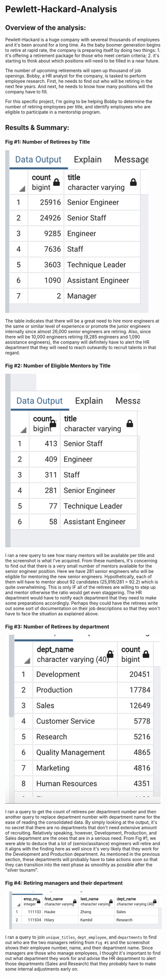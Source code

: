 # Pewlett-Hackard-Analysis

## Overview of the analysis: 
Pewlett-Hackard is a huge company with severeal thousands of employees and it's been around for a long time. As the baby boomer generation begins to retire at rapid rate, the company is preparing itself by doing two things: 1. it's offering a retirement package for those who meet certain criteria; 2. it's starting to think about which positions will need to be filled in a near future. 

The number of upcoming retirements will open up thousand of job openings. Bobby, a HR analyst for the company, is tasked to perform employee research. First, he needs to find out who will be retiring in the next few years. And next, he needs to know how many positions will the company have to fill. 

For this specific project, I'm going to be helping Bobby to determine the number of retiring employees per title, and identify employees who are eligible to participate in a mentorship program.

## Results & Summary:

### Fig #1: Number of Retirees by Title
![](Data/retiring_titles.png)

The table indicates that there will be a great need to hire more engineers at the same or similar level of experience or promote the junior engineers internally since almost 26,000 senior engineers are retiring. Also, since there will be 10,000 engineers retiring (9,285 engineers and 1,090 assistance engineers), the company will definitely have to alert the HR department that they will need to reach outwardly to recruit talents in that regard.

### Fig #2: Number of Eligible Mentors by Title
![](Data/mentors_by_title.png)

I ran a new query to see how many mentors will be available per title and the screenshot is what I've acquired. From these numbers, it's concerning to find out that there is a very small number of mentors available for the senior engineer position. Here we have 281 senior engineers who will be eligible for mentoring the new senior engineers. Hypothetically, each of them will have to mentor about 92 candidates (25,916/281 = 92.2) which is quite overwhelming. This is only IF all of the retirees are willing to step up and mentor otherwise the ratio would get even staggering. The HR department would have to notify each department that they need to make some preparations accordingly. Perhaps they could have the retirees write out some sort of documentation on their job descriptions so that they won't have to face the situation as explained above.
 
### Fig #3: Number of Retirees by department
![](Data/retirees_by_department.png)

I ran a query to get the count of retirees per department number and then another query to replace department number with department name for the ease of reading the consolidated data. By simply looking at the output, it's no secret that there are no departments that don't need extensive amount of recruiting. Relatively speaking, however, Development, Production, and Sales department are the ones that are in a serious need. From Fig #1, we were able to deduce that a lot of (senior/assitance) engineers will retire and it aligns with the finding here as well since it's very likely that they work for the Development and Production department. As mentioned in the previous section, these departments will probably have to take actions soon so that they can transition into the next phase as smoothly as possible after the "silver tsunami".

### Fig #4: Retiring managers and their department
![](Data/retiring_managers.png)

I ran a query to join `unique_titles`, `dept_employee`, and `departments` to find out who are the two managers retiring from `Fig #1` and the screenshot shows their employee number, name, and their department name. Since managers are those who manage employees, I thought it's important to find out what department they work for and advise the HR department to alert those departments (Sales and Research) that they probably have to make some internal adjustments early on.  